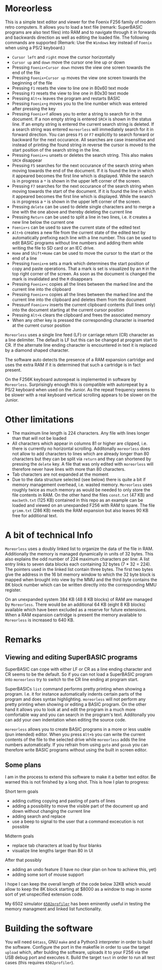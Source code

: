 # Moreorless

This is a simple text editor and viewer for the Foenix F256 family of modern retro computers. It allows you to load 
a text file (remark: SuperBASIC programs are also text files) into RAM and to navigate through it in forwards and backwards 
direction as well as editing the loaded file. The following commands are supported (Remark: Use the `Windows` key instead
of `Foenix` when using a PS/2 keyboard.)

- `Cursor left` and `right` move the cursor horizontally
- `Cursor up` and `down` move the cursor one line up or down
- Pressing `Foenix+Cursor down` moves the view one screen towards the end of the file
- Pressing `Foenix+Cursor up` moves the view one screen towards the beginning of the file
- Pressing `F1` resets the view to line one in 80x60 text mode
- Pressing `F3` resets the view to line one in 80x30 text mode
- Pressing `Alt+x` leaves the program and restarts BASIC
- Pressing `Foenix+g` moves you to the line number which was entered after pressing the key
- Pressing `Foenix+f` allows you to enter a string to search for in the document. If a non empty string is entered 
`SRCH` is  shown in the status line. If an empty string is entered the current search string is deleted. If
a search string was entered `moreorless` will immediately search for it in forward direction. You can press
 `F5` or `F7` explicitly to search forward or backward for the next occurance. All searches are case insensitive
and instead of printing the found string in reverse the cursor is moved to the start position of the search 
string in the line.
- Pressing `Foenix+u` unsets or deletes the search string. This also makes `SRCH` disappear
- Pressing `F5` searches for the next occurance of the search string when moving towards the end of the 
document. If it is found the line in which it appeared becomes the first line which is displayed. While
the search is in progress a `*` is shown in the upper left corner of the screen.
- Pressing `F7` searches for the next occurance of the search string when moving towards the start of the 
document. If it is found the line in which it appeared becomes the first line which is displayed. While
the search is in progress a `*` is shown in the upper left corner of the screen.
- Pressing `delete` can be used to delete single characters and to merge a line with the one above and thereby
deleting the current line
- Pressing `Return` can be used to split a line in two lines, i.e. it creates a new line below the current one
- `Foenix+s` can be used to save the current state of the edited text
- `Alt+b` creates a new file from the current state of the edited text by automatically prefixing each line with
a line number. This can be used to edit BASIC programs without line numbers and adding them while writing the
file to SD card or an IEC drive.
- `Home` and `Shift+Home` can be used to move the cursor to the start or the end of a line
- Pressing `Foenix+m` sets a mark which determines the start position of copy and paste operations. That a mark
is set is visualized by an `M` in the top right corner of the screen. As soon as the document is changed the mark 
is invalidated and the `M` disappears
- Pressing `Foenix+c` copies all the lines between the marked line and the current line into the clipboard
- Pressing `Foenix+x` copies all the lines between the marked line and the current line into the clipboard and deletes
them from the document
- Pressunf `Foenix+v` inserts the current clipboard contents (full lines only) into the document starting
at the current cursor position
- Pressing `Alt+k` clears the clipboard and frees the associated memory
- When any other key is pressed the corresponding character is inserted at the current cursor position
 
`Moreorless` uses a single line feed (LF) or carriage return (CR) character as a line delimiter. The default 
is LF but this can be changed at program start to CR. If the alternate line ending character is encountered
in text it is replaced by a diamond shaped character.

The software auto detects the presence of a RAM expansion cartridge and uses the extra RAM if it is
determined that such a cartridge is in fact present.

On the F256K keyboard autorepeat is implemented in software by `Moreorless`. Surprisingly enough this is
compatible with autorepeat by a PS/2 keyboard when used on the Junior. As the repeat frequency seems
to be slower with a real keyboard vertical scrolling appears to be slower on the Junior.

# Other limitations

- The maximum line length is 224 characters. Any file with lines longer than that will not be loaded
- All characters which appear in columns 81 or higher are clipped, i.e. there is currently no horizontal scrolling.
Additonally `moreorless` does not allow to add characters to lines which are already longer than 80 characters but 
they can be split via `return` and they can shortened by pressing the `delete` key. A file that was only edited with
`moreorless` will therefore never have lines with more than 80 characters.
- Tab characters are not expanded at the moment
- Due to the data structure selected (see below) there is quite a bit if memory management overhead, i.e.
wasted memory. `Moreorless` uses roughly twice as much memory as would be needed to only store the file 
contents in RAM. On the other hand the files `const.txt` (47 KB) and `macbeth.txt` (125 KB) contained 
in this repo as an example can be loaded and viewed on an unexpanded F256 with RAM to spare. The file 
`grimm.txt` (286 KB) needs the RAM expansion but also leaves 90 KB free for additional text.

# A bit of technical Info

`Moreorless` uses a doubly linked list to organize the data of the file in RAM. Additionally the memory is
managed dynamically in units of 32 bytes. This also explains the odd number of 224 maximum characters per
line: A list entry links to seven data blocks each containing 32 bytes (7 * 32 = 224). The pointers used
in the linked list contain three bytes. The first two bytes give the address in the 16 bit memory window 
to which the 32 byte block is mapped when brought into view by the MMU and the third byte contains the 8K 
block number which can be written directly into the corresponding MMU register.

On an unexpanded system 384 KB (48 8 KB blocks) of RAM are managed by `Moreorless`. There would be an 
additional 64 KB (eight 8 KB blocks) available which have been excluded as a reserve for future extensions.
When a RAM expansion cartridge is present the memory available to `Moreorless` is increased to 640 KB.

# Remarks

## Viewing and editing SuperBASIC programs

SuperBASIC can cope with either LF or CR as a line ending character and CR seems to be the default. So if you 
can not load a SuperBASIC program into `moreorless` try to switch to the CR line ending at program start. 

SuperBASICs `list` command performs pretty printing when showing a program. I.e. it for instance automatically
indents certain parts of the program and does syntax highlighting. `moreorless` will not perform any pretty
printing when showing or editing a BASIC program. On the other hand it allows you to look at and edit the program 
in a much more comfortable way and you can search in the program's text. Additonally you can add your own indentation
when editing the source code. 

`moreorless` allows you to create BASIC programs in a more or less usable (pun intended) editor. When you press 
`Alt+b` you can write the current contents of the file to the selected drive while `moreorless` adds the line 
numbers automatically. If you refrain from using `goto` and `gosub` you can therefore write BASIC programs without 
using the built in screen editor.

## Some plans

I am in the process to extend this software to make it a better text editor. Be warned this is not finished by a 
long shot. This is how I plan to progress:

Short term goals  
- adding cutting copying and pasting of parts of lines
- adding a possibility to move the visible part of the document up and down without changing the current line
- adding search and replace
- use a beep to signal to the user that a command excecution is not possible 

Midterm goals
- replace tab characters at load by four blanks
- visualize line lengths larger than 80 in UI

After that possibly
- adding an undo feature (I have no clear plan on how to achieve this, yet)
- adding some sort of mouse support

I hope I can keep the overall length of the code below 32KB which would allow to keep the 8K block starting 
at $8000 as a window to map in some sort of yet unspecified extension code.

My 6502 simulator [`6502profiler`](https://github.com/rmsk2/6502profiler) has been eminently useful in testing
the memory managment and linked list functionality.

# Building the software

You will need `64tass`, GNU `make` and a Python3 interpreter in order to build the software. Configure the
port in the makefile in order to use the target `upload` which, after bulding the software, uploads it to
your F256 via the USB debug port and executes it. Build the target `test` in order to run all test cases
(this requires `6502profiler`).